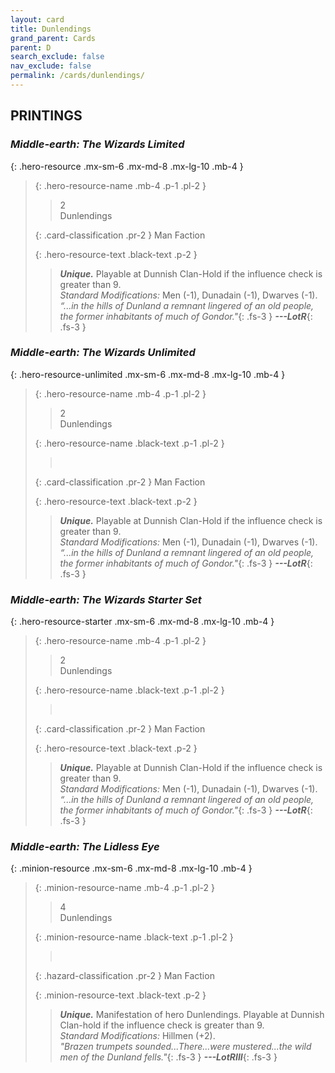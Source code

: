```yaml
---
layout: card
title: Dunlendings
grand_parent: Cards
parent: D
search_exclude: false
nav_exclude: false
permalink: /cards/dunlendings/
---
```


## PRINTINGS


### _Middle-earth: The Wizards Limited_

{: .hero-resource .mx-sm-6 .mx-md-8 .mx-lg-10 .mb-4 }
> {: .hero-resource-name .mb-4 .p-1 .pl-2 }
> > <div class="card-mp">2</div>
> > <div class="card-name">Dunlendings</div>
>
> {: .card-classification .pr-2 }
> Man Faction
>
> {: .hero-resource-text .black-text .p-2 }
> > _**Unique.**_ Playable at Dunnish Clan-Hold if the influence check is greater than 9. <br>_Standard Modifications:_ Men (-1), Dunadain (-1), Dwarves (-1). <br>_“...in the hills of Dunland a remnant lingered of an old people, the former inhabitants of much of Gondor."_{: .fs-3 } ***---&#65279;LotR***{: .fs-3 } 
> 

### _Middle-earth: The Wizards Unlimited_

{: .hero-resource-unlimited .mx-sm-6 .mx-md-8 .mx-lg-10 .mb-4 }
> {: .hero-resource-name .mb-4 .p-1 .pl-2 }
> > <div class="card-mp">2</div>
> > <div class="card-name">Dunlendings</div>
>
> {: .hero-resource-name .black-text .p-1 .pl-2 }
> > &nbsp;
>
> {: .card-classification .pr-2 }
> Man Faction
>
> {: .hero-resource-text .black-text .p-2 }
> > _**Unique.**_ Playable at Dunnish Clan-Hold if the influence check is greater than 9. <br>_Standard Modifications:_ Men (-1), Dunadain (-1), Dwarves (-1). <br>_“...in the hills of Dunland a remnant lingered of an old people, the former inhabitants of much of Gondor."_{: .fs-3 } ***---&#65279;LotR***{: .fs-3 } 
> 

### _Middle-earth: The Wizards Starter Set_

{: .hero-resource-starter .mx-sm-6 .mx-md-8 .mx-lg-10 .mb-4 }
> {: .hero-resource-name .mb-4 .p-1 .pl-2 }
> > <div class="card-mp">2</div>
> > <div class="card-name">Dunlendings</div>
>
> {: .hero-resource-name .black-text .p-1 .pl-2 }
> > &nbsp;
>
> {: .card-classification .pr-2 }
> Man Faction
>
> {: .hero-resource-text .black-text .p-2 }
> > _**Unique.**_ Playable at Dunnish Clan-Hold if the influence check is greater than 9. <br>_Standard Modifications:_ Men (-1), Dunadain (-1), Dwarves (-1). <br>_“...in the hills of Dunland a remnant lingered of an old people, the former inhabitants of much of Gondor."_{: .fs-3 } ***---&#65279;LotR***{: .fs-3 } 
> 

### _Middle-earth: The Lidless Eye_

{: .minion-resource .mx-sm-6 .mx-md-8 .mx-lg-10 .mb-4 }
> {: .minion-resource-name .mb-4 .p-1 .pl-2 }
> > <div class="hazard-mp">4</div>
> > <div class="card-name">Dunlendings</div>
>
> {: .minion-resource-name .black-text .p-1 .pl-2 }
> > &nbsp;
>
> {: .hazard-classification .pr-2 }
> Man Faction
>
> {: .minion-resource-text .black-text .p-2 }
> > _**Unique.**_ Manifestation of hero Dunlendings. Playable at Dunnish Clan-hold if the influence check is greater than 9.  <br>_Standard Modifications:_ Hillmen (+2). <br>_"Brazen trumpets sounded...There...were mustered...the wild men of the Dunland fells."_{: .fs-3 } ***---&#65279;LotRIII***{: .fs-3 } 
> 
